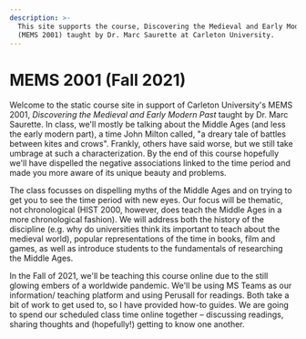 ```yaml
---
description: >-
  This site supports the course, Discovering the Medieval and Early Modern Past
  (MEMS 2001) taught by Dr. Marc Saurette at Carleton University.
---
```


# MEMS 2001 \(Fall 2021\)

Welcome to the static course site in support of Carleton University's MEMS 2001, _Discovering the Medieval and Early Modern Past_ taught by Dr. Marc Saurette. In class, we'll mostly be talking about the Middle Ages \(and less the early modern part\), a time John Milton called, "a dreary tale of battles between kites and crows". Frankly, others have said worse, but we still take umbrage at such a characterization. By the end of this course hopefully we'll have dispelled the negative associations linked to the time period and made you more aware of its unique beauty and problems.

The class focusses on dispelling myths of the Middle Ages and on trying to get you to see the time period with new eyes. Our focus will be thematic, not chronological \(HIST 2000, however, does teach the Middle Ages in a more chronological fashion\). We will address both the history of the discipline \(e.g. why do universities think its important to teach about the medieval world\), popular representations of the time in books, film and games, as well as introduce students to the fundamentals of researching the Middle Ages. 

In the Fall of 2021, we'll be teaching this course online due to the still glowing embers of a worldwide pandemic. We'll be using MS Teams as our information/ teaching platform and using Perusall for readings. Both take a bit of work to get used to, so I have provided how-to guides. We are going to spend our scheduled class time online together – discussing readings, sharing thoughts and \(hopefully!\) getting to know one another. 



